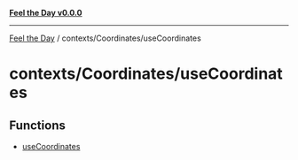 [**Feel the Day v0.0.0**](../../../README.md)

***

[Feel the Day](../../../README.md) / contexts/Coordinates/useCoordinates

# contexts/Coordinates/useCoordinates

## Functions

- [useCoordinates](functions/useCoordinates.md)
